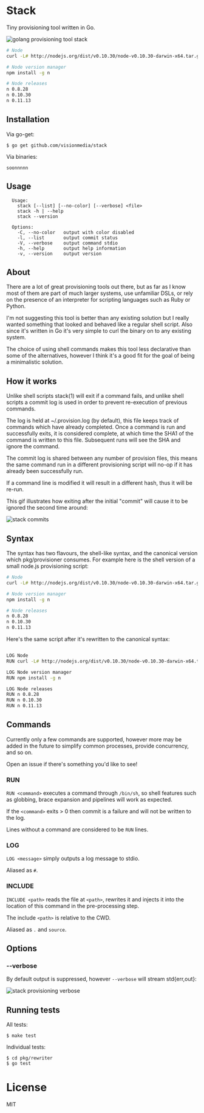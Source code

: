 
# Stack

 Tiny provisioning tool written in Go.

 ![golang provisioning tool stack](https://dl.dropboxusercontent.com/u/6396913/stack/provision.gif)

```sh
# Node
curl -L# http://nodejs.org/dist/v0.10.30/node-v0.10.30-darwin-x64.tar.gz | tar -zx --strip 1 -C /usr/local

# Node version manager
npm install -g n

# Node releases
n 0.8.28
n 0.10.30
n 0.11.13
```

## Installation

 Via go-get:

```
$ go get github.com/visionmedia/stack
```

 Via binaries:

```
soonnnnn
```

## Usage

```
  Usage:
    stack [--list] [--no-color] [--verbose] <file>
    stack -h | --help
    stack --version

  Options:
    -C, --no-color   output with color disabled
    -l, --list       output commit status
    -V, --verbose    output command stdio
    -h, --help       output help information
    -v, --version    output version
```

## About

 There are a lot of great provisioning tools out there, but as far as
 I know most of them are part of much larger systems, use unfamiliar DSLs,
 or rely on the presence of an interpreter for scripting languages such as Ruby or Python.

 I'm not suggesting this tool is better than any existing solution but I really wanted
 something that looked and behaved like a regular shell script. Also since it's written in Go it's very simple to curl the binary on to any existing system.

 The choice of using shell commands makes this tool less declarative than
 some of the alternatives, however I think it's a good fit for the goal
 of being a minimalistic solution.

## How it works

 Unlike shell scripts stack(1) will exit if a command fails, and unlike
 shell scripts a commit log is used in order to prevent re-execution of
 previous commands.

 The log is held at ~/.provision.log (by default), this file keeps
 track of commands which have already completed. Once a command is run
 and successfully exits, it is considered complete, at which time the
 SHA1 of the command is written to this file. Subsequent runs will see
 the SHA and ignore the command.

 The commit log is shared between any number of provision files, this
 means the same command run in a different provisioning script will
 no-op if it has already been successfully run.

 If a command line is modified it will result in a different hash,
 thus it will be re-run.

 This gif illustrates how exiting after the initial "commit" will cause it to be ignored
 the second time around:

 ![stack commits](https://dl.dropboxusercontent.com/u/6396913/stack/provision-commits.gif)

## Syntax

 The syntax has two flavours, the shell-like syntax, and the canonical version which pkg/provisioner consumes. For example here is the shell version of a small node.js provisioning script:

```sh
# Node
curl -L# http://nodejs.org/dist/v0.10.30/node-v0.10.30-darwin-x64.tar.gz | tar -zx --strip 1 -C /usr/local

# Node version manager
npm install -g n

# Node releases
n 0.8.28
n 0.10.30
n 0.11.13
```

 Here's the same script after it's rewritten to the canonical syntax:

```sh

LOG Node
RUN curl -L# http://nodejs.org/dist/v0.10.30/node-v0.10.30-darwin-x64.tar.gz | tar -zx --strip 1 -C /usr/local

LOG Node version manager
RUN npm install -g n

LOG Node releases
RUN n 0.8.28
RUN n 0.10.30
RUN n 0.11.13
```

## Commands

 Currently only a few commands are supported, however more
 may be added in the future to simplify common processes,
 provide concurrency, and so on.

 Open an issue if there's something you'd like to see!

### RUN <command>

  `RUN <command>` executes a command through `/bin/sh`, so shell
  features such as globbing, brace expansion and pipelines will
  work as expected.

  If the `<command>` exits > 0 then commit is a failure and will
  not be written to the log.

  Lines without a command are considered to be `RUN` lines.

### LOG <message>

  `LOG <message>` simply outputs a log message to stdio.

  Aliased as `#`.

### INCLUDE <path>

  `INCLUDE <path>` reads the file at `<path>`, rewrites it
  and injects it into the location of this command in the
  pre-processing step.

  The include `<path>` is relative to the CWD.

  Aliased as `.` and `source`.

## Options

### --verbose

  By default output is suppressed, however `--verbose` will stream std{err,out}:

  ![stack provisioning verbose](https://dl.dropboxusercontent.com/u/6396913/stack/provision-verbose.gif)

## Running tests

 All tests:

```
$ make test
```

 Individual tests:

```
$ cd pkg/rewriter
$ go test
```

# License

 MIT
